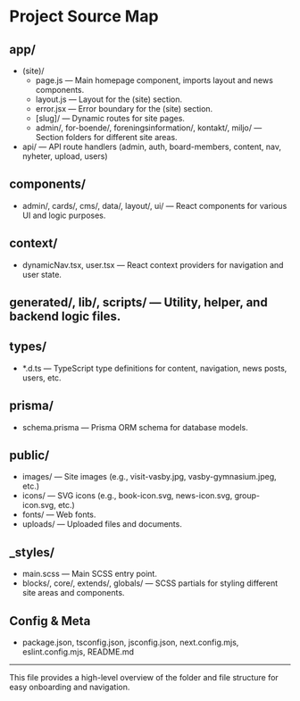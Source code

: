 # Project Source Map

## app/
- (site)/
  - page.js — Main homepage component, imports layout and news components.
  - layout.js — Layout for the (site) section.
  - error.jsx — Error boundary for the (site) section.
  - [slug]/ — Dynamic routes for site pages.
  - admin/, for-boende/, foreningsinformation/, kontakt/, miljo/ — Section folders for different site areas.
- api/ — API route handlers (admin, auth, board-members, content, nav, nyheter, upload, users)

## components/
- admin/, cards/, cms/, data/, layout/, ui/ — React components for various UI and logic purposes.

## context/
- dynamicNav.tsx, user.tsx — React context providers for navigation and user state.

## generated/, lib/, scripts/ — Utility, helper, and backend logic files.

## types/
- *.d.ts — TypeScript type definitions for content, navigation, news posts, users, etc.

## prisma/
- schema.prisma — Prisma ORM schema for database models.

## public/
- images/ — Site images (e.g., visit-vasby.jpg, vasby-gymnasium.jpeg, etc.)
- icons/ — SVG icons (e.g., book-icon.svg, news-icon.svg, group-icon.svg, etc.)
- fonts/ — Web fonts.
- uploads/ — Uploaded files and documents.

## _styles/
- main.scss — Main SCSS entry point.
- blocks/, core/, extends/, globals/ — SCSS partials for styling different site areas and components.

## Config & Meta
- package.json, tsconfig.json, jsconfig.json, next.config.mjs, eslint.config.mjs, README.md

---

This file provides a high-level overview of the folder and file structure for easy onboarding and navigation.
